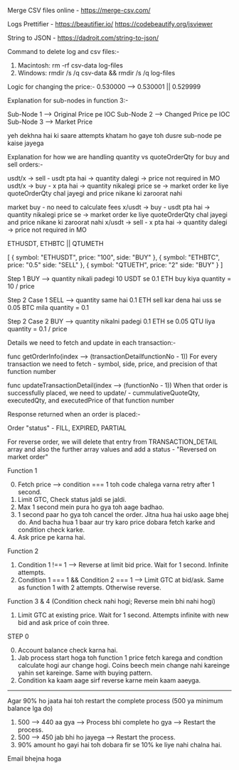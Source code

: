 Merge CSV files online - https://merge-csv.com/

Logs Prettifier - https://beautifier.io/
                https://codebeautify.org/jsviewer

String to JSON - https://dadroit.com/string-to-json/

Command to delete log and csv files:-
1. Macintosh: rm -rf csv-data log-files
2. Windows: rmdir /s /q csv-data && rmdir /s /q log-files

Logic for changing the price:-
0.530000 --> 0.530001 || 0.529999

Explanation for sub-nodes in function 3:-

Sub-Node 1 --> Original Price pe IOC
Sub-Node 2 --> Changed Price pe IOC
Sub-Node 3 --> Market Price

yeh dekhna hai ki saare attempts khatam ho gaye toh dusre sub-node pe kaise jayega


Explanation for how we are handling quantity vs quoteOrderQty for buy and sell orders:-

usdt/x -> sell - usdt pta hai -> quantity dalegi -> price not required in MO
usdt/x -> buy - x pta hai -> quantity nikalegi price se -> market order ke liye quoteOrderQty chal jayegi and price nikane ki zaroorat nahi

market buy - no need to calculate fees
x/usdt -> buy - usdt pta hai -> quantity nikalegi price se -> market order ke liye quoteOrderQty chal jayegi and price nikane ki zaroorat nahi
x/usdt -> sell - x pta hai -> quantity dalegi -> price not required in MO


ETHUSDT, ETHBTC || QTUMETH

[
    {
        symbol: "ETHUSDT",
        price: "100",
        side: "BUY"
    },
    {
        symbol: "ETHBTC",
        price: "0.5"
        side: "SELL"
    },
    {
        symbol: "QTUETH",
        price: "2"
        side: "BUY"
    }
]


Step 1 BUY --> quantity nikali padegi
10 USDT se 0.1 ETH buy kiya
quantity = 10 / price

Step 2 Case 1 SELL --> quantity same hai
0.1 ETH sell kar dena hai uss se 0.05 BTC mila
quantity = 0.1

Step 2 Case 2 BUY --> quantity nikalni padegi
0.1 ETH se 0.05 QTU liya
quantity = 0.1 / price


Details we need to fetch and update in each transaction:-

func getOrderInfo(index --> (transactionDetailfunctionNo - 1))
For every transaction we need to fetch - symbol, side, price, and precision of that function number

func updateTransactionDetail(index --> (functionNo - 1))
When that order is successfully placed, we need to update/<return> - cummulativeQuoteQty, executedQty, and executedPrice of that function number


Response returned when an order is placed:-

Order "status" - FILL, EXPIRED, PARTIAL

For reverse order, we will delete that entry from TRANSACTION_DETAIL array and also the further array values and add a status - "Reversed on market order"

Function 1

0. Fetch price --> condition === 1 toh code chalega varna retry after 1 second.
1. Limit GTC, Check status jaldi se jaldi.
2. Max 1 second mein pura ho gya toh aage badhao.
3. 1 second paar ho gya toh cancel the order. Jitna hua hai usko aage bhej do. And bacha hua 1 baar aur try karo price dobara fetch karke and condition check karke.
4. Ask price pe karna hai.


Function 2

1. Condition 1 !== 1 --> Reverse at limit bid price. Wait for 1 second. Infinite attempts.
2. Condition 1 === 1 && Condition 2 === 1 --> Limit GTC at bid/ask. Same as function 1 with 2 attempts. Otherwise reverse.

Function 3 & 4 (Condition check nahi hogi; Reverse mein bhi nahi hogi)

1. Limit GTC at existing price. Wait for 1 second. Attempts infinite with new bid and ask price of coin three.


STEP 0

0. Account balance check karna hai.
1. Jab process start hoga toh function 1 price fetch karega and condtion calculate hogi aur change hogi. Coins beech mein change nahi kareinge yahin set kareinge. Same with buying pattern.
2. Condition ka kaam aage sirf reverse karne mein kaam aaeyga.

---------------------------------------------------------------------------------------------------------------


Agar 90% ho jaata hai toh restart the complete process (500 ya minimum balance lga do)

1. 500 --> 440 aa gya --> Process bhi complete ho gya --> Restart the process.
2. 500 --> 450 jab bhi ho jayega --> Restart the process.
3. 90% amount ho gayi hai toh dobara fir se 10% ke liye nahi chalna hai.


Email bhejna hoga
